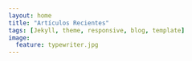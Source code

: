 ```yaml
---
layout: home
title: "Artículos Recientes"
tags: [Jekyll, theme, responsive, blog, template]
image:
  feature: typewriter.jpg
---
```

